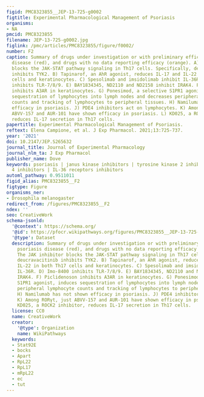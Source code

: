 ```yaml
---
figid: PMC8323855__JEP-13-725-g0002
figtitle: Experimental Pharmacological Management of Psoriasis
organisms:
- NA
pmcid: PMC8323855
filename: JEP-13-725-g0002.jpg
figlink: /pmc/articles/PMC8323855/figure/f0002/
number: F2
caption: Summary of drugs under investigation or with preliminary efficacy in psoriasis
  disease (red), and drugs with no data reporting efficacy (orange). A) The JAK inhibitor
  blocks the JAK-STAT pathway signaling in Th17 cells. Specifically, deucravacitinib
  inhibits TYK2. B) Tapinarof, an AhR agonist, reduces IL-17 and IL-22 in both Th17
  cells and keratinocytes. C) Spesolimab and imsidolimab inhibit IL-36R. D) Imo-8400
  inhibits TLR-7/8/9. E) BAY1834345, ND2110 and ND2158 inhibit IRAK4. F) Piclidenoson
  inhibits A3AR in keratinocytes. G) Ponesimod, a selective S1PR1 agonist, induces
  sequestration of lymphocytes into lymph nodes and decreases peripheral lymphocyte
  counts and tracking of lymphocytes to peripheral tissues. H) Namilumab has not shown
  efficacy in psoriasis. J) PDE4 inhibitors act on lymphocytes. K) Among RORγt, just
  ABVV-157 and AUR-101 have shown efficacy in psoriasis. L) KD025, a ROCK2 inhibitor,
  reduces IL-17 secretion in Th17 cells.
papertitle: Experimental Pharmacological Management of Psoriasis.
reftext: Elena Campione, et al. J Exp Pharmacol. 2021;13:725-737.
year: '2021'
doi: 10.2147/JEP.S265632
journal_title: Journal of Experimental Pharmacology
journal_nlm_ta: J Exp Pharmacol
publisher_name: Dove
keywords: psoriasis | janus kinase inhibitors | tyrosine kinase 2 inhibitors | phosphodiesterase
  4 inhibitors | IL-36 receptors inhibitors
automl_pathway: 0.9511011
figid_alias: PMC8323855__F2
figtype: Figure
organisms_ner:
- Drosophila melanogaster
redirect_from: /figures/PMC8323855__F2
ndex: ''
seo: CreativeWork
schema-jsonld:
  '@context': https://schema.org/
  '@id': https://pfocr.wikipathways.org/figures/PMC8323855__JEP-13-725-g0002.html
  '@type': Dataset
  description: Summary of drugs under investigation or with preliminary efficacy in
    psoriasis disease (red), and drugs with no data reporting efficacy (orange). A)
    The JAK inhibitor blocks the JAK-STAT pathway signaling in Th17 cells. Specifically,
    deucravacitinib inhibits TYK2. B) Tapinarof, an AhR agonist, reduces IL-17 and
    IL-22 in both Th17 cells and keratinocytes. C) Spesolimab and imsidolimab inhibit
    IL-36R. D) Imo-8400 inhibits TLR-7/8/9. E) BAY1834345, ND2110 and ND2158 inhibit
    IRAK4. F) Piclidenoson inhibits A3AR in keratinocytes. G) Ponesimod, a selective
    S1PR1 agonist, induces sequestration of lymphocytes into lymph nodes and decreases
    peripheral lymphocyte counts and tracking of lymphocytes to peripheral tissues.
    H) Namilumab has not shown efficacy in psoriasis. J) PDE4 inhibitors act on lymphocytes.
    K) Among RORγt, just ABVV-157 and AUR-101 have shown efficacy in psoriasis. L)
    KD025, a ROCK2 inhibitor, reduces IL-17 secretion in Th17 cells.
  license: CC0
  name: CreativeWork
  creator:
    '@type': Organization
    name: WikiPathways
  keywords:
  - Stat92E
  - bocks
  - Apart
  - RpL22
  - RpL17
  - mRpL22
  - ec
  - tut
---
```

